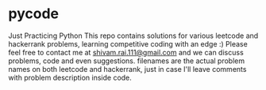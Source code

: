 # pycode
Just Practicing Python
This repo contains solutions for various leetcode and hackerrank problems, learning competitive coding with an edge :)
Please feel free to contact me at shivam.rai.111@gmail.com and we can discuss problems, code and even suggestions.
filenames are the actual problem names on both leetcode and hackerrank, just in case I'll leave comments with problem description inside code.
